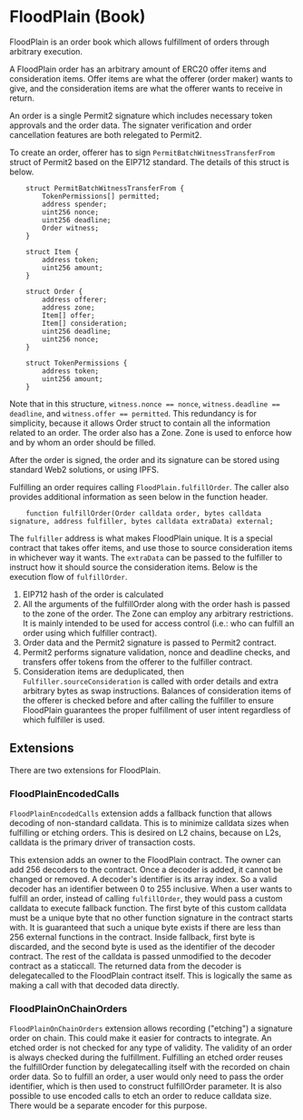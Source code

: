 # FloodPlain (Book)

FloodPlain is an order book which allows fulfillment of orders through arbitrary execution.

A FloodPlain order has an arbitrary amount of ERC20 offer items and consideration items. Offer items are what the offerer (order maker) wants to give, and the consideration items are what the offerer wants to receive in return.

An order is a single Permit2 signature which includes necessary token approvals and the order data. The signater verification and order cancellation features are both relegated to Permit2.

To create an order, offerer has to sign `PermitBatchWitnessTransferFrom` struct of Permit2 based on the EIP712 standard. The details of this struct is below.

```sol
    struct PermitBatchWitnessTransferFrom {
        TokenPermissions[] permitted;
        address spender;
        uint256 nonce;
        uint256 deadline;
        Order witness;
    }

    struct Item {
        address token;
        uint256 amount;
    }

    struct Order {
        address offerer;
        address zone;
        Item[] offer;
        Item[] consideration;
        uint256 deadline;
        uint256 nonce;
    }

    struct TokenPermissions {
        address token;
        uint256 amount;
    }
```

Note that in this structure, `witness.nonce == nonce`, `witness.deadline == deadline`, and `witness.offer == permitted`. This redundancy is for simplicity, because it allows Order struct to contain all the information related to an order. The order also has a Zone. Zone is used to enforce how and by whom an order should be filled.

After the order is signed, the order and its signature can be stored using standard Web2 solutions, or using IPFS.

Fulfilling an order requires calling `FloodPlain.fulfillOrder`. The caller also provides additional information as seen below in the function header.

```sol
    function fulfillOrder(Order calldata order, bytes calldata signature, address fulfiller, bytes calldata extraData) external;
```

The `fulfiller` address is what makes FloodPlain unique. It is a special contract that takes offer items, and use those to source consideration items in whichever way it wants. The `extraData` can be passed to the fulfiller to instruct how it should source the consideration items. Below is the execution flow of `fulfillOrder`.

1. EIP712 hash of the order is calculated
2. All the arguments of the fulfillOrder along with the order hash is passed to the zone of the order. The Zone can employ any arbitrary restrictions. It is mainly intended to be used for access control (i.e.: who can fulfill an order using which fulfiller contract).
3. Order data and the Permit2 signature is passed to Permit2 contract.
4. Permit2 performs signature validation, nonce and deadline checks, and transfers offer tokens from the offerer to the fulfiller contract.
5. Consideration items are deduplicated, then `Fulfiller.sourceConsideration` is called with order details and extra arbitrary bytes as swap instructions. Balances of consideration items of the offerer is checked before and after calling the fulfiller to ensure FloodPlain guarantees the proper fulfillment of user intent regardless of which fulfiller is used.

## Extensions

There are two extensions for FloodPlain.

### FloodPlainEncodedCalls

`FloodPlainEncodedCalls` extension adds a fallback function that allows decoding of non-standard calldata. This is to minimize calldata sizes when fulfilling or etching orders. This is desired on L2 chains, because on L2s, calldata is the primary driver of transaction costs.

This extension adds an owner to the FloodPlain contract. The owner can add 256 decoders to the contract. Once a decoder is added, it cannot be changed or removed. A decoder's identifier is its array index. So a valid decoder has an identifier between 0 to 255 inclusive. When a user wants to fulfill an order, instead of calling `fulfillOrder`, they would pass a custom calldata to execute fallback function. The first byte of this custom calldata must be a unique byte that no other function signature in the contract starts with. It is guaranteed that such a unique byte exists if there are less than 256 external functions in the contract. Inside fallback, first byte is discarded, and the second byte is used as the identifier of the decoder contract. The rest of the calldata is passed unmodified to the decoder contract as a staticcall. The returned data from the decoder is delegatecalled to the FloodPlain contract itself. This is logically the same as making a call with that decoded data directly.

### FloodPlainOnChainOrders

`FloodPlainOnChainOrders` extension allows recording ("etching") a signature order on chain. This could make it easier for contracts to integrate. An etched order is not checked for any type of validity. The validity of an order is always checked during the fulfillment. Fulfilling an etched order reuses the fulfillOrder function by delegatecalling itself with the recorded on chain order data. So to fulfill an order, a user would only need to pass the order identifier, which is then used to construct fulfillOrder parameter. It is also possible to use encoded calls to etch an order to reduce calldata size. There would be a separate encoder for this purpose.
